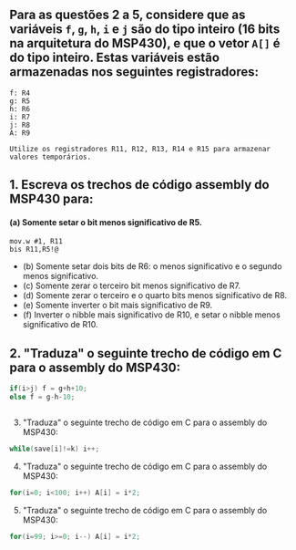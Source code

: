 ## Para as questões 2 a 5, considere que as variáveis `f`, `g`, `h`, `i` e `j` são do tipo inteiro (16 bits na arquitetura do MSP430), e que o vetor `A[]` é do tipo inteiro. Estas variáveis estão armazenadas nos seguintes registradores:
	f: R4
	g: R5
	h: R6
	i: R7
	j: R8
	A: R9

	Utilize os registradores R11, R12, R13, R14 e R15 para armazenar valores temporários.

## 1. Escreva os trechos de código assembly do MSP430 para:
#### (a) Somente setar o bit menos significativo de R5.

```Assembly
mov.w #1, R11
bis R11,R5!@
```

* (b) Somente setar dois bits de R6: o menos significativo e o segundo menos significativo.
* (c) Somente zerar o terceiro bit menos significativo de R7.
* (d) Somente zerar o terceiro e o quarto bits menos significativo de R8.
* (e) Somente inverter o bit mais significativo de R9.
* (f) Inverter o nibble mais significativo de R10, e setar o nibble menos significativo de R10.

## 2. "Traduza" o seguinte trecho de código em C para o assembly do MSP430:

```C
if(i>j) f = g+h+10;
else f = g-h-10;
```
```C

```

3. "Traduza" o seguinte trecho de código em C para o assembly do MSP430:

```C
while(save[i]!=k) i++;
```

4. "Traduza" o seguinte trecho de código em C para o assembly do MSP430:

```C
for(i=0; i<100; i++) A[i] = i*2;
```

5. "Traduza" o seguinte trecho de código em C para o assembly do MSP430:

```C
for(i=99; i>=0; i--) A[i] = i*2;
```
